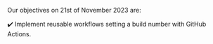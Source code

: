 Our objectives on 21st of November 2023 are:

:heavy_check_mark: Implement reusable workflows setting a build number with GitHub Actions.
